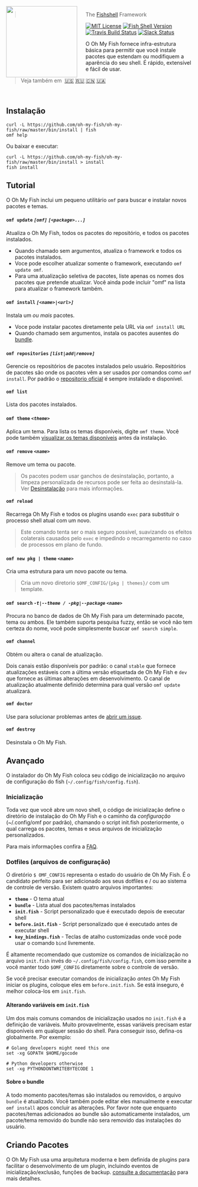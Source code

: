 <img src="https://cdn.rawgit.com/oh-my-fish/oh-my-fish/e4f1c2e0219a17e2c748b824004c8d0b38055c16/docs/logo.svg" align="left" width="192px" height="192px"/>
<img align="left" width="0" height="192px" hspace="10"/>


> The <a href="http://fishshell.com">Fishshell</a> Framework

[![MIT License](https://img.shields.io/badge/license-MIT-007EC7.svg?style=flat-square)](/LICENSE.md) [![Fish Shell Version](https://img.shields.io/badge/fish-≥v2.2.0-007EC7.svg?style=flat-square)](http://fishshell.com) [![Travis Build Status](http://img.shields.io/travis/oh-my-fish/oh-my-fish.svg?style=flat-square)](https://travis-ci.org/oh-my-fish/oh-my-fish) [![Slack Status](https://oh-my-fish-slack.herokuapp.com/badge.svg)](https://oh-my-fish-slack.herokuapp.com)


O Oh My Fish fornece infra-estrutura básica para permitir que você instale pacotes que estendam ou modifiquem a aparência do seu shell. É rápido, extensível e fácil de usar.

> Veja também em&nbsp;
> <a href="../../README.md">🇺🇸</a>
> <a href="../ru-RU/README.md">🇷🇺</a>
> <a href="../zh-CN/README.md">🇨🇳</a>
> <a href="../uk-UA/README.md">🇺🇦</a>


<br>

## Instalação

```fish
curl -L https://github.com/oh-my-fish/oh-my-fish/raw/master/bin/install | fish
omf help
```

Ou baixar e executar:

```fish
curl -L https://github.com/oh-my-fish/oh-my-fish/raw/master/bin/install > install
fish install
```

## Tutorial

O Oh My Fish inclui um pequeno utilitário `omf` para buscar e instalar novos pacotes e temas.

#### `omf update` _`[omf]`_ _`[<package>...]`_

Atualiza o Oh My Fish, todos os pacotes do repositório, e todos os pacotes instalados.

- Quando chamado sem argumentos, atualiza o framework e todos os pacotes instalados.
- Voce pode escolher atualizar somente o framework, executando `omf update omf`.
- Para uma atualização seletiva de pacotes, liste apenas os nomes dos pacotes que pretende atualizar. Você ainda pode incluir "omf" na lista para atualizar o framework também.

#### `omf install` _`[<name>|<url>]`_

Instala um _ou mais_ pacotes.

- Voce pode instalar pacotes diretamente pela URL via `omf install URL`
- Quando chamado sem argumentos, instala os pacotes ausentes do [bundle](#dotfiles).

#### `omf repositories` _`[list|add|remove]`_

Gerencie os repositórios de pacotes instalados pelo usuário. Repositórios de pacotes são onde os pacotes vêm a ser usados por comandos como `omf install`. Por padrão o [repositorio oficial](https://github.com/oh-my-fish/packages-main) é sempre instalado e disponível.

#### `omf list`

Lista dos pacotes instalados.

#### `omf theme` _`<theme>`_

Aplica um tema. Para lista os temas disponíveis, digite `omf theme`. Você pode também [visualizar os temas disponíveis](./docs/Themes.md) antes da instalação.

#### `omf remove` _`<name>`_

Remove um tema ou pacote.

> Os pacotes podem usar ganchos de desinstalação, portanto, a limpeza personalizada de recursos pode ser feita ao desinstalá-la. Ver [Desinstalação](/docs/en-US/Packages.md#uninstall) para mais informações.

#### `omf reload`

Recarrega Oh My Fish e todos os plugins usando `exec` para substituir o processo shell atual com um novo.

> Este comando tenta ser o mais seguro possivel, suavizando os efeitos colaterais causados pelo `exec` e impedindo o recarregamento no caso de processos em plano de fundo.

#### `omf new pkg | theme` _`<name>`_

Cria uma estrutura para um novo pacote ou tema.

> Cria um novo diretorio `$OMF_CONFIG/{pkg | themes}/` com um template.

#### `omf search` _`-t|--theme / -pkg|--package`_ _`<name>`_

Procura no banco de dados de Oh My Fish para um determinado pacote, tema ou ambos. Ele também suporta pesquisa fuzzy, então se você não tem certeza do nome, você pode simplesmente buscar `omf search simple`.

#### `omf channel`

Obtém ou altera o canal de atualização.

Dois canais estão disponíveis por padrão: o canal `stable` que fornece atualizações estáveis com a última versão etiquetada de Oh My Fish e `dev` que fornece as últimas alterações em desenvolvimento. O canal de atualização atualmente definido determina para qual versão `omf update` atualizará.

#### `omf doctor`

Use para solucionar problemas antes de [abrir um issue][omf-issues-new].

#### `omf destroy`

Desinstala o Oh My Fish.

## Avançado

O instalador do Oh My Fish coloca seu código de inicialização no arquivo de configuração do fish (`~/.config/fish/config.fish`).

### Inicialização

Toda vez que você abre um novo shell, o código de inicialização define o diretório de instalação do Oh My Fish e o caminho da _configuração_ (~/.config/omf por padrão), chamando o script init.fish posteriormente, o qual carrega os pacotes, temas e
seus arquivos de inicialização personalizados.

Para mais informações confira a [FAQ](FAQ.md#o-que-exatamente-o-oh-my-fish-faz).

### Dotfiles (arquivos de configuração)

O diretório `$ OMF_CONFIG` representa o estado do usuário de Oh My Fish. É o candidato perfeito para ser adicionado aos seus dotfiles e / ou ao sistema de controle de versão. Existem quatro arquivos importantes:

- __`theme`__ - O tema atual
- __`bundle`__ - Lista atual dos  pacotes/temas instalados
- __`init.fish`__ - Script personalizado que é executado depois de executar shell
- __`before.init.fish`__ - Script personalizado que é executado antes de executar shell
- __`key_bindings.fish`__ - Teclas de atalho customizadas onde você pode usar o comando `bind` livremente.

É altamente recomendado que customize os comandos de inicialização no arquivo `init.fish` invés do `~/.config/fish/config.fish`, com isso permite a você manter todo `$OMF_CONFIG` diretamente sobre o controle de versão.

Se você precisar executar comandos de inicialização *antes* Oh My Fish iniciar os plugins, coloque eles em `before.init.fish`. Se está inseguro, é melhor coloca-los em `init.fish`.

#### Alterando variáveis em `init.fish`

Um dos mais comuns comandos de inicialização usados no `init.fish` é a definição de variáveis. Muito provavelmente, essas variáveis precisam estar disponíveis em qualquer sessão do shell. Para conseguir isso, defina-os globalmente. Por exemplo:

```fish
# Golang developers might need this one
set -xg GOPATH $HOME/gocode

# Python developers otherwise
set -xg PYTHONDONTWRITEBYTECODE 1
```

#### Sobre o bundle

A todo momento pacotes/temas são instalados ou removidos, o arquivo `bundle` é atualizado. Você também pode editar eles manualmente e executar `omf install` apos concluir as alterações. Por favor note que enquanto pacotes/temas adicionados ao bundle são automaticamente instalados, um pacote/tema removido do bundle não sera removido das instalações do usuário.

## Criando Pacotes

O Oh My Fish usa uma arquitetura moderna e bem definida de plugins para facilitar o desenvolvimento de um plugin, incluindo eventos de inicialização/exclusão, funções de backup. [consulte a documentação](docs/en-US/Packages.md) para mais detalhes.


[fishshell]: http://fishshell.com
[contributors]: https://github.com/oh-my-fish/oh-my-fish/graphs/contributors
[omf-pulls-link]: https://github.com/oh-my-fish/oh-my-fish/pulls
[omf-issues-new]: https://github.com/oh-my-fish/oh-my-fish/issues/new
[releases]: https://github.com/oh-my-fish/oh-my-fish/releases
